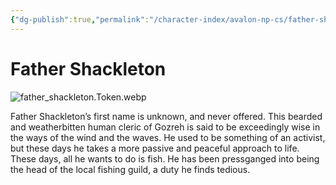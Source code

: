 ```yaml
---
{"dg-publish":true,"permalink":"/character-index/avalon-np-cs/father-shackleton/","title":"Father Shackleton","tags":["JournalEntryPage"]}
---
```


# Father Shackleton
![father_shackleton.Token.webp](/img/user/Voidbound%20token%20images/father_shackleton.Token.webp)

Father Shackleton’s first name is unknown, and never offered. This bearded and weatherbitten human cleric of Gozreh is said to be exceedingly wise in the ways of the wind and the waves. He used to be something of an activist, but these days he takes a more passive and peaceful approach to life. These days, all he wants to do is fish. He has been pressganged into being the head of the local fishing guild, a duty he finds tedious.
